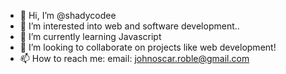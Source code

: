 - 👋 Hi, I’m @shadycodee
- 👀 I’m interested into web and software development..
- 🌱 I’m currently learning Javascript
- 💞️ I’m looking to collaborate on projects like web development!
- 📫 How to reach me:
  email: johnoscar.roble@gmail.com

<!---
shadycodee/shadycodee is a ✨ special ✨ repository because its `README.md` (this file) appears on your GitHub profile.
You can click the Preview link to take a look at your changes.
--->
